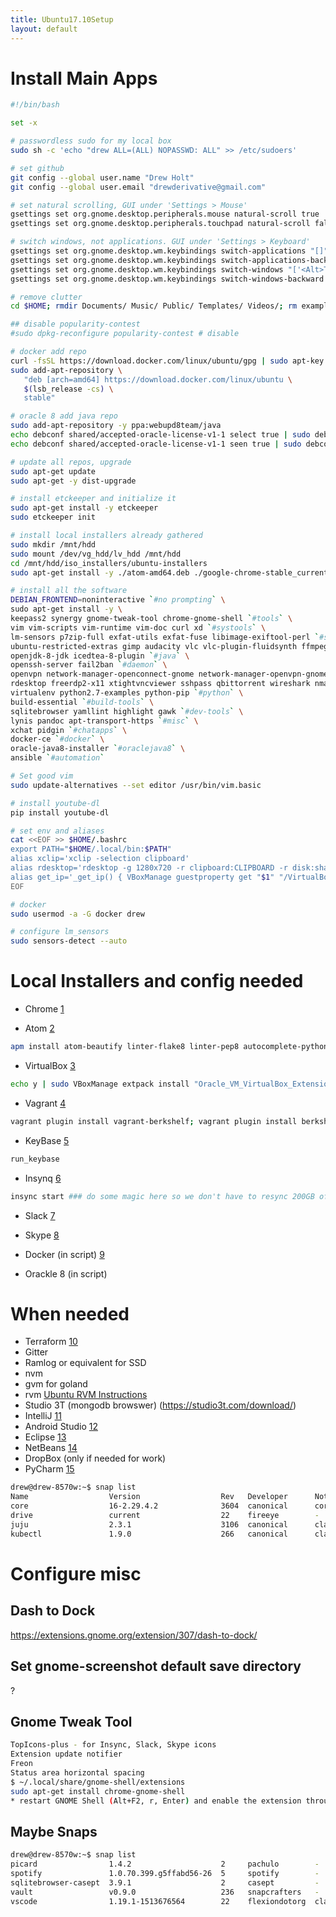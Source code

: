 ```yaml
---
title: Ubuntu17.10Setup
layout: default
---
```


Install Main Apps
=================

``` bash
#!/bin/bash

set -x

# passwordless sudo for my local box
sudo sh -c 'echo "drew ALL=(ALL) NOPASSWD: ALL" >> /etc/sudoers'

# set github
git config --global user.name "Drew Holt"
git config --global user.email "drewderivative@gmail.com"

# set natural scrolling, GUI under 'Settings > Mouse'
gsettings set org.gnome.desktop.peripherals.mouse natural-scroll true
gsettings set org.gnome.desktop.peripherals.touchpad natural-scroll false

# switch windows, not applications. GUI under 'Settings > Keyboard'
gsettings set org.gnome.desktop.wm.keybindings switch-applications "[]"
gsettings set org.gnome.desktop.wm.keybindings switch-applications-backward "[]"
gsettings set org.gnome.desktop.wm.keybindings switch-windows "['<Alt>Tab']"
gsettings set org.gnome.desktop.wm.keybindings switch-windows-backward  "['<Alt><Shift>Tab']"

# remove clutter
cd $HOME; rmdir Documents/ Music/ Public/ Templates/ Videos/; rm examples.desktop

## disable popularity-contest
#sudo dpkg-reconfigure popularity-contest # disable

# docker add repo
curl -fsSL https://download.docker.com/linux/ubuntu/gpg | sudo apt-key add -
sudo add-apt-repository \
   "deb [arch=amd64] https://download.docker.com/linux/ubuntu \
   $(lsb_release -cs) \
   stable"

# oracle 8 add java repo
sudo add-apt-repository -y ppa:webupd8team/java
echo debconf shared/accepted-oracle-license-v1-1 select true | sudo debconf-set-selections
echo debconf shared/accepted-oracle-license-v1-1 seen true | sudo debconf-set-selections

# update all repos, upgrade
sudo apt-get update
sudo apt-get -y dist-upgrade

# install etckeeper and initialize it
sudo apt-get install -y etckeeper
sudo etckeeper init

# install local installers already gathered
sudo mkdir /mnt/hdd
sudo mount /dev/vg_hdd/lv_hdd /mnt/hdd
cd /mnt/hdd/iso_installers/ubuntu-installers
sudo apt-get install -y ./atom-amd64.deb ./google-chrome-stable_current_amd64.deb ./insync_1.4.4.37065-artful_amd64.deb ./slack-desktop-3.1.0-amd64.deb ./vagrant_2.0.3_x86_64.deb ./virtualbox-5.2_5.2.8-121009_Ubuntu_zesty_amd64.deb ./skypeforlinux-64.deb ./keybase_amd64.deb ./chefdk_2.4.17-1_amd64.deb

# install all the software
DEBIAN_FRONTEND=noninteractive `#no prompting` \
sudo apt-get install -y \
keepass2 synergy gnome-tweak-tool chrome-gnome-shell `#tools` \
vim vim-scripts vim-runtime vim-doc curl xd `#systools` \
lm-sensors p7zip-full exfat-utils exfat-fuse libimage-exiftool-perl `#systools` \
ubuntu-restricted-extras gimp audacity vlc vlc-plugin-fluidsynth ffmpeg atomicparsley `#media` \
openjdk-8-jdk icedtea-8-plugin `#java` \
openssh-server fail2ban `#daemon` \
openvpn network-manager-openconnect-gnome network-manager-openvpn-gnome `#network-client` \
rdesktop freerdp2-x11 xtightvncviewer sshpass qbittorrent wireshark nmap nikto chkrootkit wavemon namebench apache2-utils mailutils `#netutils` \
virtualenv python2.7-examples python-pip `#python` \
build-essential `#build-tools` \
sqlitebrowser yamllint highlight gawk `#dev-tools` \
lynis pandoc apt-transport-https `#misc` \
xchat pidgin `#chatapps` \
docker-ce `#docker` \
oracle-java8-installer `#oraclejava8` \
ansible `#automation`

# Set good vim
sudo update-alternatives --set editor /usr/bin/vim.basic

# install youtube-dl
pip install youtube-dl

# set env and aliases
cat <<EOF >> $HOME/.bashrc
export PATH="$HOME/.local/bin:$PATH"
alias xclip='xclip -selection clipboard'
alias rdesktop='rdesktop -g 1280x720 -r clipboard:CLIPBOARD -r disk:share=/home/drew'
alias get_ip='_get_ip() { VBoxManage guestproperty get "$1" "/VirtualBox/GuestInfo/Net/1/V4/IP";}; _get_ip'
EOF

# docker
sudo usermod -a -G docker drew

# configure lm_sensors
sudo sensors-detect --auto
```

Local Installers and config needed
==================================

-   Chrome [1](https://www.google.com/chrome/)

<!-- -->

-   Atom [2](https://atom.io/)

``` bash
apm install atom-beautify linter-flake8 linter-pep8 autocomplete-python django-templates script-runner teletype
```

-   VirtualBox [3](https://www.virtualbox.org/)

``` bash
echo y | sudo VBoxManage extpack install "Oracle_VM_VirtualBox_Extension_Pack-5.2.8.vbox-extpack"
```

-   Vagrant [4](https://www.vagrantup.com/)

``` bash
vagrant plugin install vagrant-berkshelf; vagrant plugin install berkshelf
```

-   KeyBase [5](https://keybase.io)

``` bash
run_keybase
```

-   Insynq [6](https://www.insynchq.com/downloads)

``` bash
insync start ### do some magic here so we don't have to resync 200GB of google drive
```

-   Slack [7](https://slack.com/downloads/linux)

<!-- -->

-   Skype [8](https://www.skype.com/en/get-skype/skype-for-linux/)

<!-- -->

-   Docker (in script)
    [9](https://docs.docker.com/install/linux/docker-ce/ubuntu/#upgrade-docker-ce)

<!-- -->

-   Orackle 8 (in script)

When needed
===========

-   Terraform [10](https://www.terraform.io/)
-   Gitter
-   Ramlog or equivalent for SSD
-   nvm
-   gvm for goland
-   rvm [Ubuntu RVM Instructions](https://github.com/rvm/ubuntu_rvm)
-   Studio 3T (mongodb browswer) (https://studio3t.com/download/)
-   IntelliJ [11](https://www.jetbrains.com/idea/download/)
-   Android Studio [12](https://developer.android.com/studio/index.html)
-   Eclipse [13](https://www.eclipse.org/)
-   NetBeans [14](https://netbeans.org/downloads/)
-   DropBox (only if needed for work)
-   PyCharm
    [15](https://www.jetbrains.com/pycharm/download/#section=linux)

``` bash
drew@drew-8570w:~$ snap list
Name                  Version                  Rev   Developer      Notes
core                  16-2.29.4.2              3604  canonical      core
drive                 current                  22    fireeye        -
juju                  2.3.1                    3106  canonical      classic
kubectl               1.9.0                    266   canonical      classic
```

Configure misc
==============

Dash to Dock
------------

<https://extensions.gnome.org/extension/307/dash-to-dock/>

Set gnome-screenshot default save directory
-------------------------------------------

?

Gnome Tweak Tool
----------------

``` bash
TopIcons-plus - for Insync, Slack, Skype icons
Extension update notifier
Freon
Status area horizontal spacing
$ ~/.local/share/gnome-shell/extensions
sudo apt-get install chrome-gnome-shell
* restart GNOME Shell (Alt+F2, r, Enter) and enable the extension through gnome-tweak-tool.
```

Maybe Snaps
-----------

``` bash
drew@drew-8570w:~$ snap list
picard                1.4.2                    2     pachulo        -
spotify               1.0.70.399.g5ffabd56-26  5     spotify        -
sqlitebrowser-casept  3.9.1                    2     casept         -
vault                 v0.9.0                   236   snapcrafters   -
vscode                1.19.1-1513676564        22    flexiondotorg  classic
```
